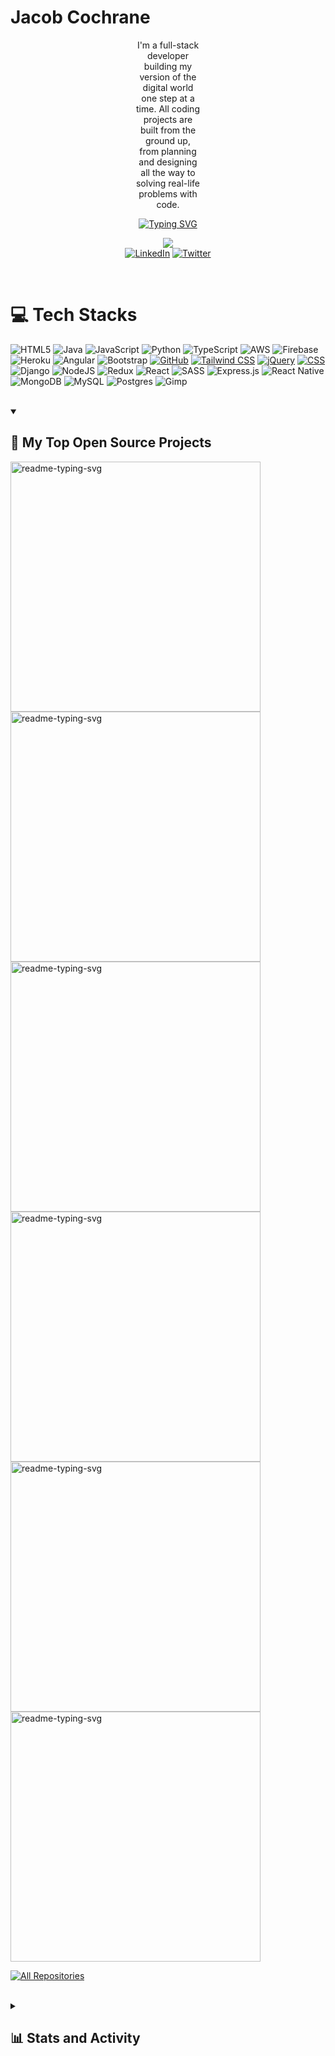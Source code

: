 
<h1>Jacob Cochrane</h1>

<div style="padding: 0 200px;">
  <p align="center">
    I'm a full-stack developer building my version of the digital world one step at a time. All coding projects are built from the ground up, from planning and designing all the way to solving real-life problems with code.
  </p>
</div>




<p align="center">
  <a href="https://git.io/typing-svg"><img src="https://readme-typing-svg.demolab.com?font=noto+sans&size=24&pause=1000&color=CF7A1C&random=false&width=435&lines=Always+learning+new+things;1%2B+years+of+coding+experience;Full-Stack+web+developer" alt="Typing SVG" /></a>
</p>

<!-- Social icons section -->
<p align="center">
  
  <div align="center">
  <a href="https://visitcount.itsvg.in">
  <img src="https://visitcount.itsvg.in/api?id=JacobCoch&label=Profile%20Views&color=7&icon=5&pretty=true" />
</a>
  </div>
  <div align="center">
    <a href="https://www.linkedin.com/in/jacob-cochrane-534a8122a/"><img alt="LinkedIn" title="LinkedIn" src="https://img.shields.io/badge/LinkedIn-%230077B5.svg?logo=linkedin&logoColor=white"/></a>
    <a href="https://twitter.com/JarJarDiinks"><img alt="Twitter" title="Twitter" src="https://img.shields.io/badge/Twitter-%231DA1F2.svg?logo=Twitter&logoColor=white"/></a>
  </div>
</p>

<br/>

# 💻 Tech Stacks

![HTML5](https://img.shields.io/badge/html5-%23E34F26.svg?style=for-the-badge&logo=html5&logoColor=white) ![Java](https://img.shields.io/badge/java-%23ED8B00.svg?style=for-the-badge&logo=openjdk&logoColor=white) ![JavaScript](https://img.shields.io/badge/javascript-%23323330.svg?style=for-the-badge&logo=javascript&logoColor=%23F7DF1E) ![Python](https://img.shields.io/badge/python-3670A0?style=for-the-badge&logo=python&logoColor=ffdd54) ![TypeScript](https://img.shields.io/badge/typescript-%23007ACC.svg?style=for-the-badge&logo=typescript&logoColor=white) ![AWS](https://img.shields.io/badge/AWS-%23FF9900.svg?style=for-the-badge&logo=amazon-aws&logoColor=white) ![Firebase](https://img.shields.io/badge/firebase-%23039BE5.svg?style=for-the-badge&logo=firebase) ![Heroku](https://img.shields.io/badge/heroku-%23430098.svg?style=for-the-badge&logo=heroku&logoColor=white) ![Angular](https://img.shields.io/badge/angular-%23DD0031.svg?style=for-the-badge&logo=angular&logoColor=white) ![Bootstrap](https://img.shields.io/badge/bootstrap-%238511FA.svg?style=for-the-badge&logo=bootstrap&logoColor=white) [![GitHub](https://img.shields.io/badge/GitHub-%23121011.svg?style=for-the-badge&logo=github&logoColor=white)](https://github.com/) [![Tailwind CSS](https://img.shields.io/badge/Tailwind_CSS-%2338B2AC.svg?style=for-the-badge&logo=tailwind-css&logoColor=white)](https://tailwindcss.com/) [![jQuery](https://img.shields.io/badge/jQuery-%230769AD.svg?style=for-the-badge&logo=jquery&logoColor=white)](https://jquery.com/) [![CSS](https://img.shields.io/badge/CSS3-%231572B6.svg?style=for-the-badge&logo=css3&logoColor=white)](https://www.w3.org/Style/CSS/Overview.en.html) ![Django](https://img.shields.io/badge/django-%23092E20.svg?style=for-the-badge&logo=django&logoColor=white) ![NodeJS](https://img.shields.io/badge/node.js-6DA55F?style=for-the-badge&logo=node.js&logoColor=white) ![Redux](https://img.shields.io/badge/redux-%23593d88.svg?style=for-the-badge&logo=redux&logoColor=white) ![React](https://img.shields.io/badge/react-%2320232a.svg?style=for-the-badge&logo=react&logoColor=%2361DAFB) ![SASS](https://img.shields.io/badge/SASS-hotpink.svg?style=for-the-badge&logo=SASS&logoColor=white) ![Express.js](https://img.shields.io/badge/express.js-%23404d59.svg?style=for-the-badge&logo=express&logoColor=%2361DAFB) ![React Native](https://img.shields.io/badge/react_native-%2320232a.svg?style=for-the-badge&logo=react&logoColor=%2361DAFB) ![MongoDB](https://img.shields.io/badge/MongoDB-%234ea94b.svg?style=for-the-badge&logo=mongodb&logoColor=white) ![MySQL](https://img.shields.io/badge/mysql-%2300000f.svg?style=for-the-badge&logo=mysql&logoColor=white) ![Postgres](https://img.shields.io/badge/postgres-%23316192.svg?style=for-the-badge&logo=postgresql&logoColor=white) ![Gimp](https://img.shields.io/badge/Gimp-657D8B?style=for-the-badge&logo=gimp&logoColor=FFFFFF)

</br>


<details open> 
  <summary><h2>📘 My Top Open Source Projects</h2></summary>

  <!-- Repo info cards - https://github.com/anuraghazra/github-readme-stats -->
  <!-- Small repo cards (fork) - https://github.com/DenverCoder1/github-readme-stats -->
<p align="left">
  <a href="https://github.com/jacobcoch/recipe-app"><img width="400" src="https://github-readme-stats.vercel.app/api/pin/?username=jacobcoch&repo=recipe-app&theme=gruvbox&hide_border=true" alt="readme-typing-svg"></a>
  <a href="https://github.com/jacobcoch/myFLix-Angular-client"><img width="400" src="https://github-readme-stats.vercel.app/api/pin/?username=jacobcoch&repo=myFlix-Angular-client&theme=gruvbox&hide_border=true" alt="readme-typing-svg"></a>
  <a href="https://github.com/jacobcoch/Dev-Meetups"><img width="400" src="https://github-readme-stats.vercel.app/api/pin/?username=jacobcoch&repo=Dev-Meetups&theme=gruvbox&hide_border=true" alt="readme-typing-svg"></a>
  <a href="https://github.com/jacobcoch/pokemon-index"><img width="400" src="https://github-readme-stats.vercel.app/api/pin/?username=jacobcoch&repo=pokemon-index&theme=gruvbox&hide_border=true" alt="readme-typing-svg"></a>
  <a href="https://github.com/jacobcoch/ChatApp"><img width="400" src="https://github-readme-stats.vercel.app/api/pin/?username=jacobcoch&repo=ChatApp&theme=gruvbox&hide_border=true" alt="readme-typing-svg"></a>
  <a href="https://github.com/jacobcoch/classy-clash"><img width="400" src="https://github-readme-stats.vercel.app/api/pin/?username=jacobcoch&repo=classy-clash&theme=gruvbox&hide_border=true" alt="readme-typing-svg"></a>
</p>

  <a href="https://github.com/jacobcoch?tab=repositories"><img alt="All Repositories" title="All Repositories" src="https://custom-icon-badges.demolab.com/badge/-Click%20Here%20For%20All%20My%20Repos-1F222E?style=for-the-badge&logoColor=white&logo=repo"/></a>
</details>

</br>

<details> 
  <summary><h2>📊 Stats and Activity</h2></summary>

  <h3>🔥 Streak Stats</h3>

  <!-- GitHub Readme Streak Stats - https://github.com/DenverCoder1/github-readme-streak-stats -->
  <p>
    <a href="https://git.io/streak-stats"><img src="https://streak-stats.demolab.com?user=jacobcoch&theme=gruvbox&hide_border=true" alt="GitHub Streak" /></a>
  </p>

  <h3>💻 GitHub Profile Stats</h3>

  <!-- https://github.com/anuraghazra/github-readme-stats -->

  <a><img alt="jacobcoch Github Stats" src="https://github-readme-stats.vercel.app/api/?username=jacobcoch&show_icons=true&include_all_commits=true&count_private=true&theme=gruvbox&hide_border=true" height="192px"/></a>
  <a><img alt="jacobcoch Top Languages" src="https://github-readme-stats.vercel.app/api/top-langs/?username=jacobcoch&theme=gruvbox&hide_border=true&include_all_commits=false&count_private=false&layout=compact" height="192px"/></a>
  <br/>

  
  <!-- https://github.com/ashutosh00710/github-readme-activity-graph -->

[![jacobcoch github activity graph](https://github-readme-activity-graph.vercel.app/graph?username=jacobcoch&theme=gruvbox&hide_border=true)](https://github.com/ashutosh00710/github-readme-activity-graph)
